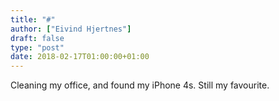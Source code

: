 ```yaml
---
title: "#"
author: ["Eivind Hjertnes"]
draft: false
type: "post"
date: 2018-02-17T01:00:00+01:00
---
```


Cleaning my office, and found my iPhone 4s. Still my favourite.
